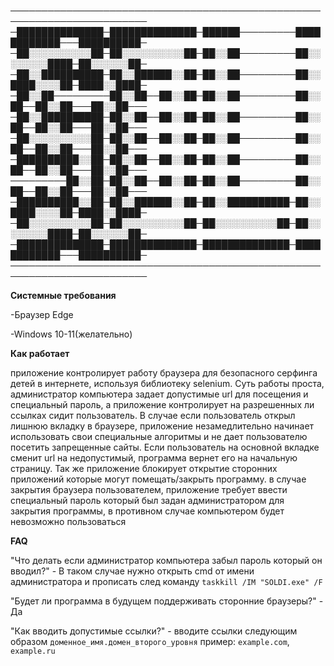 
────────────────────────────────────────────────────────────────────────
─██████████████─██████████████─██████─────────████████████───██████████─
─██░░░░░░░░░░██─██░░░░░░░░░░██─██░░██─────────██░░░░░░░░████─██░░░░░░██─
─██░░██████████─██░░██████░░██─██░░██─────────██░░████░░░░██─████░░████─
─██░░██─────────██░░██──██░░██─██░░██─────────██░░██──██░░██───██░░██───
─██░░██████████─██░░██──██░░██─██░░██─────────██░░██──██░░██───██░░██───
─██░░░░░░░░░░██─██░░██──██░░██─██░░██─────────██░░██──██░░██───██░░██───
─██████████░░██─██░░██──██░░██─██░░██─────────██░░██──██░░██───██░░██───
─────────██░░██─██░░██──██░░██─██░░██─────────██░░██──██░░██───██░░██───
─██████████░░██─██░░██████░░██─██░░██████████─██░░████░░░░██─████░░████─
─██░░░░░░░░░░██─██░░░░░░░░░░██─██░░░░░░░░░░██─██░░░░░░░░████─██░░░░░░██─
─██████████████─██████████████─██████████████─████████████───██████████─
────────────────────────────────────────────────────────────────────────

**Системные требования**

-Браузер Edge

-Windows 10-11(желательно)


**Как работает**

приложение контролирует работу браузера для безопасного серфинга детей в интернете, используя библиотеку selenium.
Суть работы проста, администратор компьютера задает допустимые url для посещения и специальный пароль, а приложение контролирует на разрешенных ли ссылках сидит пользователь.
В случае если пользователь открыл лишнюю вкладку в браузере, приложение незамедлительно начинает использовать свои специальные алгоритмы и не дает пользователю посетить запрещенные сайты.
Если пользователь на основной вкладке сменит url на недопустимый, программа вернет его на начальную страницу. Так же приложение блокирует открытие сторонних приложений которые могут помещать/закрыть программу.
в случае закрытия браузера пользователем, приложение требует ввести специальный пароль который был задан администратором для закрытия программы, в противном случае компьютером будет невозможно пользоваться

**FAQ**

"Что делать если администратор компьютера забыл пароль который он вводил?" - В таком случае нужно открыть cmd от имени администратора и прописать след команду ```taskkill /IM "SOLDI.exe" /F``` 

"Будет ли программа в будущем поддерживать сторонние браузеры?" - Да

"Как вводить допустимые ссылки?" - вводите ссылки следующим образом ```доменное_имя.домен_второго_уровня``` пример: ```example.com```, ```example.ru```



